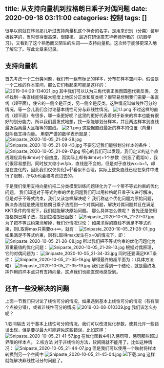 title: 从支持向量机到拉格朗日乘子对偶问题
date: 2020-09-18 03:11:00
categories: 控制
tags: []
---
很早以前就在林哥那儿听过支持向量机这个神奇的名字，是用来识别（分类）装甲板数字的，当时觉得很高深，很硬核。
最近在研读周志华老师所著的《机器学习》，又看到了这个熟悉而又陌生的名词——支持向量机。这次终于能够更深入地了解它了。写此文章来记录。

支持向量机
-----

首先考虑一个二分类问题，我们有一组有标记的样本，分布在样本空间中，假设是一个二维的样本空间，那么它们看起来可能是这样的：
![2019-04-29-134021.jpg][1]
其中我们可以认为三角代表正类而圆圈代表反类。
怎样找到一条直线能够最大程度上地区分正类和反类呢？很容易想到我们需要一条直线（超平面），使它的一侧全是正类，另一侧全是反类。这种情况叫做线性可分的情况，等一会儿我们会讨论基本线性可分与非线性情况。
![1.1.png][2]
不过这样的直线（超平面）有很多，哪一条更好呢？这里的更好代表着对于新来的样本也能有很好的划分能力，所以我们启发式地想，找一条能够划分样本，并且两边样本到直线最近距离最大且相等的直线。
![2.1.png][3]
这些据直线最近的样本的位置（向量）就叫做支持向量。
用更严谨的数学表示就是：
![Snipaste_2020-10-05_21-09-28.jpg][4]
![Snipaste_2020-10-05_21-09-43.jpg][5]
不要忘记我们能够划分样本的条件：
![Snipaste_2020-10-05_21-09-17.jpg][6]
细心的我们可以发现，我们定义的这个直线理应具有dim(w)个自由度，而实际上却有dim(w)+1个参数（别忘了截距b），我们很容易想到，同时放大缩小w与b，直线是不变的，但是对于直线wx+b=1，却是在变化的，因此我们仅仅优化|w|²看似不合理，实际上整条直线已经在条件中进行了限制，所以b也会被考虑进去的。

于是我们使用支持向量机把二分类模型训练问题转化为了一个带不等式约束的优化问题。
我们知道对于等式约束的优化问题我们可以用拉格朗日乘子法进行解决，但是对于不等式约束，我们又该怎样解决呢？
我们称这个优化问题为原始问题，解决办法就是使用拉格朗日乘子法找到一个对偶问题，解决对偶问题并且在满足KKT条件的情况下，我们就能解决原始问题。
那么具体怎么做呢？
首先还是使用拉格朗日乘子法，找到拉格朗日函数：
![Snipaste_2020-10-05_21-27-07.jpg][7]
为了把不等式约束消解掉，我们分情况讨论：
如果求得的直线不满足不等式约束，则L取得max只需要α->∞，就有：
![Snipaste_2020-10-05_21-28-01.jpg][8]
如果满足不等式约束，则有L取得max发生在α=0的情况下，即：
![Snipaste_2020-10-05_21-28-08.jpg][9]
所以我们把不等式约束的优化问题化为双重最值的优化问题：
![Snipaste_2020-10-05_21-28-13.jpg][10]
根据对偶原理，它的对偶问题为：
![Snipaste_2020-10-05_21-34-33.jpg][11]
同时还要满足KKT条件：
![Snipaste_2020-10-05_21-35-19.jpg][12]
解得最终的超平面为：（具体方法略）
![Snipaste_2020-10-05_21-35-19.jpg][13]
我们还得到一个结论，就是最终发挥作用的样本点只有支持向量，这点我们也能直观地感受到。

还有一些没解决的问题
----------
上面一节我们只讨论了线性可分的情况，如果遇到基本上线性可分的情况（有有限个点被分错），或者非线性可分的情况
![2019-03-08-010339.jpg][14]
我们该怎么办呢？

1.软间隔法
对于基本上线性可分的情况，我们可以改进优化参数，使其允许一些错误出现，但是要尽最大可能避免这些错误，比如这样：
![Snipaste_2020-10-05_21-41-57.jpg][15]
在优化函数中引入惩罚项，惩罚那些超过界限的样本点。
2.核方法
对于非线性的方法，软间隔就不能用了，比如这种情况：
![Snipaste_2020-10-05_21-44-07.jpg][16]
但是我们可以使用一个映射将样本转换到另一个空间中
![Snipaste_2020-10-05_21-45-04.jpg][17]
![下载.png][18]
这样就能解决非线性可分的问题了。

  [1]: /old_images/2020/10/3898272400.jpg
  [2]: /old_images/2020/10/3032572949.png
  [3]: /old_images/2020/10/4055019828.png
  [4]: /old_images/2020/10/1161417211.jpg
  [5]: /old_images/2020/10/513067831.jpg
  [6]: /old_images/2020/10/2013533644.jpg
  [7]: /old_images/2020/10/3422282407.jpg
  [8]: /old_images/2020/10/2634073253.jpg
  [9]: /old_images/2020/10/1816268613.jpg
  [10]: /old_images/2020/10/2296969013.jpg
  [11]: /old_images/2020/10/270394888.jpg
  [12]: /old_images/2020/10/2604642185.jpg
  [13]: /old_images/2020/10/1506103335.jpg
  [14]: /old_images/2020/10/1768418527.jpg
  [15]: /old_images/2020/10/2773680925.jpg
  [16]: /old_images/2020/10/2447629851.jpg
  [17]: /old_images/2020/10/2420399875.jpg
  [18]: /old_images/2020/10/3031661130.png
